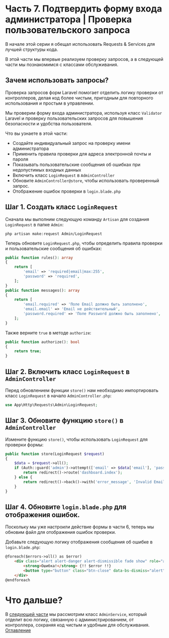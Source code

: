 # Часть 7. Подтвердить форму входа администратора | Проверка пользовательского запроса
В начале этой серии я обещал использовать Requests & Services для лучшей структуры кода.

В этой части мы впервые реализуем проверку запросов, а в следующей части мы познакомимся с классами обслуживания.
## Зачем использовать запросы?
Проверка запросов форм Laravel помогает отделить логику проверки от контроллеров, делая код более чистым, пригодным для повторного использования и простым в управлении.

Мы проверим форму входа администратора, используя класс ```Validator``` Laravel и проверку пользовательских запросов для повышения безопасности и удобства пользователя.

Что вы узнаете в этой части:
- Создайте индивидуальный запрос на проверку имени администратора
- Применить правила проверки для адреса электронной почты и пароля
- Показывать пользовательские сообщения об ошибках при недопустимых входных данных
- Включить класс ```LoginRequest``` в ```AdminController```
- Обновите ```AdminController@store```, чтобы использовать проверенный запрос.
- Отображение ошибок проверки в ```login.blade.php```

## Шаг 1. Создать класс ```LoginRequest```

Сначала мы выполним следующую команду ```Artisan``` для создания ```LoginRequest``` в папке ```Admin```:
```
php artisan make:request Admin/LoginRequest
```
Теперь обновите ```LoginRequest.php```, чтобы определить правила проверки и пользовательские сообщения об ошибках:
```php
public function rules(): array
{
    return [
        'email' => 'required|email|max:255',
        'password' => 'required',
    ];
}
public function messages(): array
{
    return [
        'email.required' => 'Поле Email должно быть заполнено',
        'email.email' => 'Email не действительный',
        'password.required' => 'Поле Password должно быть заполнено',
    ];
}
```
Также верните ```true``` в методе ```authorize```:
```php
public function authorize(): bool
{
    return true;
}
```
## Шаг 2. Включить класс ```LoginRequest``` в ```AdminController```
Перед обновлением функции ```store()``` нам необходимо импортировать класс ```LoginRequest``` в начало ```AdminController.php```:
```php
use App\Http\Requests\Admin\LoginRequest;
```
## Шаг 3. Обновите функцию ```store()``` в ```AdminController```
Измените функцию ```store()```, чтобы использовать ```LoginRequest``` для проверки формы:
```php
public function store(LoginRequest $request)
{
    $data = $request->all();
    if (Auth::guard('admin')->attempt(['email' => $data['email'], 'password' => $data['password']])) {
        return redirect()->route('dashboard.index');
    } else {
        return redirect()->back()->with('error_message', 'Invalid Email or Password');
    }
}
```
## Шаг 4. Обновите ```login.blade.php``` для отображения ошибок.
Поскольку мы уже настроили действие формы в части 6, теперь мы обновим файл для отображения ошибок проверки.

Добавьте следующую логику отображения сообщения об ошибке в ```login.blade.php```:
```html
@foreach($errors->all() as $error)
    <div class="alert alert-danger alert-dismissible fade show" role="alert">
        <strong>Ошибка!</strong> {!! $error !!}
        <button type="button" class="btn-close" data-bs-dismiss="alert" aria-label="Close"></button>
    </div>
@endforeach
```
# Что дальше?
В [следующей части](08.md) мы рассмотрим класс ```AdminService```, который отделит всю логику, связанную с администрированием, от контроллера, сохраняя код чистым и удобным для обслуживания.
[Оглавление](../README.md)
